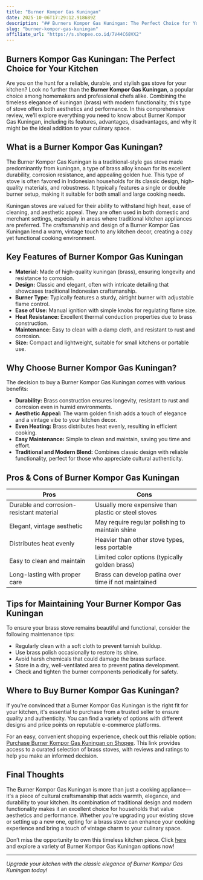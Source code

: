 ```yaml
---
title: "Burner Kompor Gas Kuningan"
date: 2025-10-06T17:29:12.918689Z
description: "## Burners Kompor Gas Kuningan: The Perfect Choice for Your Kitchen..."
slug: "burner-kompor-gas-kuningan"
affiliate_url: "https://s.shopee.co.id/7V44C68VX2"
---
```

## Burners Kompor Gas Kuningan: The Perfect Choice for Your Kitchen

Are you on the hunt for a reliable, durable, and stylish gas stove for your kitchen? Look no further than the **Burner Kompor Gas Kuningan**, a popular choice among homemakers and professional chefs alike. Combining the timeless elegance of kuningan (brass) with modern functionality, this type of stove offers both aesthetics and performance. In this comprehensive review, we'll explore everything you need to know about Burner Kompor Gas Kuningan, including its features, advantages, disadvantages, and why it might be the ideal addition to your culinary space.

## What is a Burner Kompor Gas Kuningan?

The Burner Kompor Gas Kuningan is a traditional-style gas stove made predominantly from kuningan, a type of brass alloy known for its excellent durability, corrosion resistance, and appealing golden hue. This type of stove is often favored in Indonesian households for its classic design, high-quality materials, and robustness. It typically features a single or double burner setup, making it suitable for both small and large cooking needs.

Kuningan stoves are valued for their ability to withstand high heat, ease of cleaning, and aesthetic appeal. They are often used in both domestic and merchant settings, especially in areas where traditional kitchen appliances are preferred. The craftsmanship and design of a Burner Kompor Gas Kuningan lend a warm, vintage touch to any kitchen decor, creating a cozy yet functional cooking environment.

## Key Features of Burner Kompor Gas Kuningan

- **Material:** Made of high-quality kuningan (brass), ensuring longevity and resistance to corrosion.
- **Design:** Classic and elegant, often with intricate detailing that showcases traditional Indonesian craftsmanship.
- **Burner Type:** Typically features a sturdy, airtight burner with adjustable flame control.
- **Ease of Use:** Manual ignition with simple knobs for regulating flame size.
- **Heat Resistance:** Excellent thermal conduction properties due to brass construction.
- **Maintenance:** Easy to clean with a damp cloth, and resistant to rust and corrosion.
- **Size:** Compact and lightweight, suitable for small kitchens or portable use.

## Why Choose Burner Kompor Gas Kuningan?

The decision to buy a Burner Kompor Gas Kuningan comes with various benefits:

- **Durability:** Brass construction ensures longevity, resistant to rust and corrosion even in humid environments.
- **Aesthetic Appeal:** The warm golden finish adds a touch of elegance and a vintage vibe to your kitchen decor.
- **Even Heating:** Brass distributes heat evenly, resulting in efficient cooking.
- **Easy Maintenance:** Simple to clean and maintain, saving you time and effort.
- **Traditional and Modern Blend:** Combines classic design with reliable functionality, perfect for those who appreciate cultural authenticity.

## Pros & Cons of Burner Kompor Gas Kuningan

| Pros                                          | Cons                                          |
|-----------------------------------------------|----------------------------------------------|
| Durable and corrosion-resistant material    | Usually more expensive than plastic or steel stoves |
| Elegant, vintage aesthetic                  | May require regular polishing to maintain shine |
| Distributes heat evenly                     | Heavier than other stove types, less portable |
| Easy to clean and maintain                  | Limited color options (typically golden brass) |
| Long-lasting with proper care               | Brass can develop patina over time if not maintained |

## Tips for Maintaining Your Burner Kompor Gas Kuningan

To ensure your brass stove remains beautiful and functional, consider the following maintenance tips:

- Regularly clean with a soft cloth to prevent tarnish buildup.
- Use brass polish occasionally to restore its shine.
- Avoid harsh chemicals that could damage the brass surface.
- Store in a dry, well-ventilated area to prevent patina development.
- Check and tighten the burner components periodically for safety.

## Where to Buy Burner Kompor Gas Kuningan?

If you're convinced that a Burner Kompor Gas Kuningan is the right fit for your kitchen, it's essential to purchase from a trusted seller to ensure quality and authenticity. You can find a variety of options with different designs and price points on reputable e-commerce platforms.

For an easy, convenient shopping experience, check out this reliable option: [Purchase Burner Kompor Gas Kuningan on Shopee](https://s.shopee.co.id/7V44C68VX2). This link provides access to a curated selection of brass stoves, with reviews and ratings to help you make an informed decision.

## Final Thoughts

The Burner Kompor Gas Kuningan is more than just a cooking appliance—it's a piece of cultural craftsmanship that adds warmth, elegance, and durability to your kitchen. Its combination of traditional design and modern functionality makes it an excellent choice for households that value aesthetics and performance. Whether you're upgrading your existing stove or setting up a new one, opting for a brass stove can enhance your cooking experience and bring a touch of vintage charm to your culinary space.

Don’t miss the opportunity to own this timeless kitchen piece. Click [here](https://s.shopee.co.id/7V44C68VX2) and explore a variety of Burner Kompor Gas Kuningan options now!

---

*Upgrade your kitchen with the classic elegance of Burner Kompor Gas Kuningan today!*